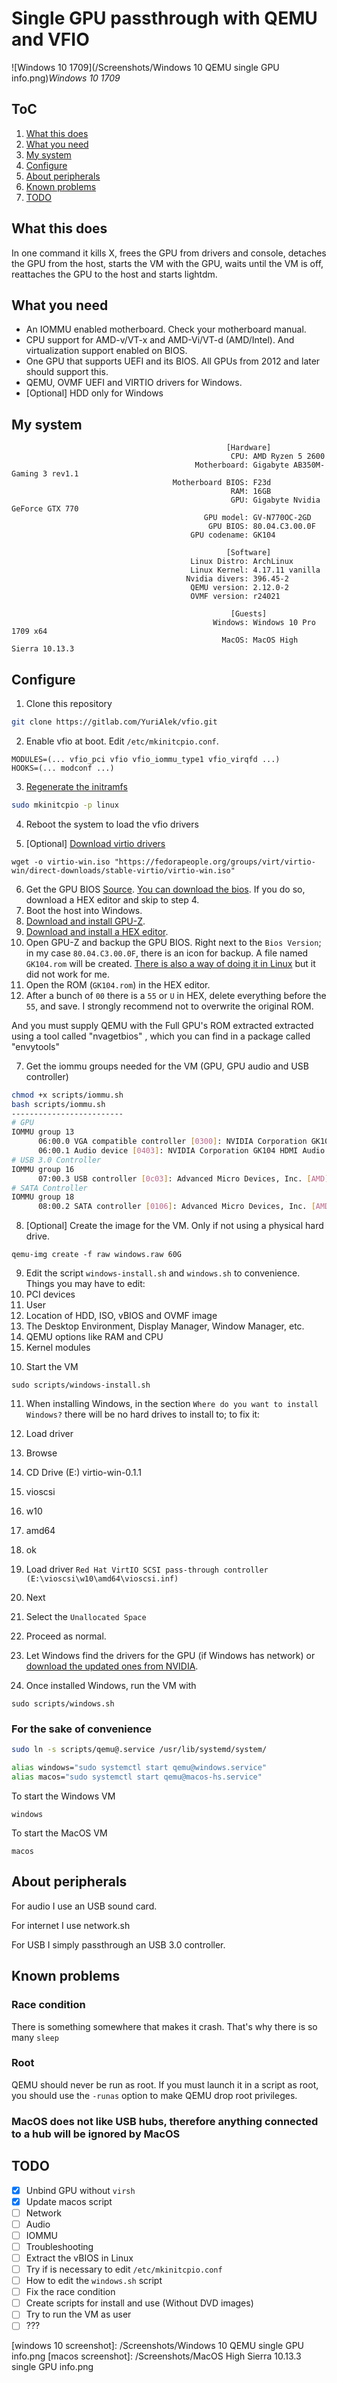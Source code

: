 # Single GPU passthrough with QEMU and VFIO
<!-- AKA Passthrough VGA on first slot -->

![Windows 10 1709](/Screenshots/Windows 10 QEMU single GPU info.png)*Windows 10 1709*

## ToC
1. [What this does](#what-this-does)
2. [What you need](#what-you-need)
3. [My system](#my-system)
4. [Configure](#configure)
5. [About peripherals](#about-peripherals)
6. [Known problems](#known-problems)
7. [TODO](#todo)

## What this does
In one command it kills X, frees the GPU from drivers and console, detaches the GPU from the host, starts the VM with the GPU, waits until the VM is off, reattaches the GPU to the host and starts lightdm.

## What you need
* An IOMMU enabled motherboard. Check your motherboard manual.
* CPU support for AMD-v/VT-x and AMD-Vi/VT-d (AMD/Intel). And virtualization support enabled on BIOS.
* One GPU that supports UEFI and its BIOS. All GPUs from 2012 and later should support this.
* QEMU, OVMF UEFI and VIRTIO drivers for Windows.
* [Optional] HDD only for Windows

## My system
```
                                                [Hardware]
                                                 CPU: AMD Ryzen 5 2600
                                         Motherboard: Gigabyte AB350M-Gaming 3 rev1.1
                                    Motherboard BIOS: F23d
                                                 RAM: 16GB
                                                 GPU: Gigabyte Nvidia GeForce GTX 770
                                           GPU model: GV-N770OC-2GD
                                            GPU BIOS: 80.04.C3.00.0F
                                        GPU codename: GK104

                                                [Software]
                                        Linux Distro: ArchLinux
                                        Linux Kernel: 4.17.11 vanilla
                                       Nvidia divers: 396.45-2
                                        QEMU version: 2.12.0-2
                                        OVMF version: r24021

                                                 [Guests]
                                             Windows: Windows 10 Pro 1709 x64
                                               MacOS: MacOS High Sierra 10.13.3

```  

## Configure
1. Clone this repository
```bash
git clone https://gitlab.com/YuriAlek/vfio.git
```

2. Enable vfio at boot. Edit `/etc/mkinitcpio.conf`.
```
MODULES=(... vfio_pci vfio vfio_iommu_type1 vfio_virqfd ...)
HOOKS=(... modconf ...)
```

3. [Regenerate the initramfs](https://wiki.archlinux.org/index.php/Mkinitcpio#Image_creation_and_activation)
```bash
sudo mkinitcpio -p linux
```

4. Reboot the system to load the vfio drivers

5. [Optional] [Download virtio drivers](https://pve.proxmox.com/wiki/Windows_VirtIO_Drivers)
```
wget -o virtio-win.iso "https://fedorapeople.org/groups/virt/virtio-win/direct-downloads/stable-virtio/virtio-win.iso"
```

6. Get the GPU BIOS [Source](https://www.youtube.com/watch?v=1IP-h9IKof0). [You can download the bios](https://www.techpowerup.com/vgabios/). If you do so, download a HEX editor and skip to step 4.
  1. Boot the host into Windows.
  2. [Download and install GPU-Z](https://www.techpowerup.com/gpuz/).
  3. [Download and install a HEX editor](https://github.com/bwrsandman/Bless).
  3. Open GPU-Z and backup the GPU BIOS. Right next to the `Bios Version`; in my case `80.04.C3.00.0F`, there is an icon for backup. A file named `GK104.rom` will be created. [There is also a way of doing it in Linux]() but it did not work for me.
  4. Open the ROM (`GK104.rom`) in the HEX editor.
  5. After a bunch of `00` there is a `55` or `U` in HEX, delete everything before the `55`, and save. I strongly recommend not to overwrite the original ROM.

And you must supply QEMU with the Full GPU's ROM extracted extracted using a tool called "nvagetbios" , which you can find in a package called "envytools"



<!-- \\ Mod this section, refer to guide -->
7. Get the iommu groups needed for the VM (GPU, GPU audio and USB controller)
```bash
chmod +x scripts/iommu.sh
bash scripts/iommu.sh
-------------------------
# GPU
IOMMU group 13
	  06:00.0 VGA compatible controller [0300]: NVIDIA Corporation GK104 [GeForce GTX 770] [10de:1184] (rev a1)
	  06:00.1 Audio device [0403]: NVIDIA Corporation GK104 HDMI Audio Controller [10de:0e0a] (rev a1)
# USB 3.0 Controller
IOMMU group 16
	  07:00.3 USB controller [0c03]: Advanced Micro Devices, Inc. [AMD] USB 3.0 Host controller [1022:145f]
# SATA Controller
IOMMU group 18
	  08:00.2 SATA controller [0106]: Advanced Micro Devices, Inc. [AMD] FCH SATA Controller [AHCI mode] [1022:7901] (rev 51)
```

8. [Optional] Create the image for the VM. Only if not using a physical hard drive.
```
qemu-img create -f raw windows.raw 60G
```

9. Edit the script `windows-install.sh` and `windows.sh` to convenience. Things you may have to edit:
  1. PCI devices
  2. User
  3. Location of HDD, ISO, vBIOS and OVMF image
  4. The Desktop Environment, Display Manager, Window Manager, etc.
  5. QEMU options like RAM and CPU
  6. Kernel modules
<!--
Check the guides [IOMMU][], [other guide, may be important][]
-->
10. Start the VM
```
sudo scripts/windows-install.sh
```

11. When installing Windows, in the section `Where do you want to install Windows?` there will be no hard drives to install to; to fix it:
  1. Load driver
  2. Browse
  3. CD Drive (E:) virtio-win-0.1.1
  4. vioscsi
  5. w10
  6. amd64
  7. ok
  8. Load driver `Red Hat VirtIO SCSI pass-through controller (E:\vioscsi\w10\amd64\vioscsi.inf)`
  9. Next
  10. Select the `Unallocated Space`
  11. Proceed as normal.
  12. Let Windows find the drivers for the GPU (if Windows has network) or [download the updated ones from NVIDIA](https://www.nvidia.com/Download/index.aspx?lang=en-us).

12. Once installed Windows, run the VM with
```
sudo scripts/windows.sh
```

### For the sake of convenience
```bash
sudo ln -s scripts/qemu@.service /usr/lib/systemd/system/
```
```bash
alias windows="sudo systemctl start qemu@windows.service"
alias macos="sudo systemctl start qemu@macos-hs.service"
```
To start the Windows VM
```
windows
```
To start the MacOS VM
```
macos
```

## About peripherals
For audio I use an USB sound card.

For internet I use network.sh

For USB I simply passthrough an USB 3.0 controller.

## Known problems
### Race condition
There is something somewhere that makes it crash. That's why there is so many `sleep`

### Root
QEMU should never be run as root. If you must launch it in a script as root, you should use the `-runas` option to make QEMU drop root privileges.

### MacOS does not like USB hubs, therefore anything connected to a hub will be ignored by MacOS


## TODO
- [x] Unbind GPU without `virsh`
- [x] Update macos script
- [ ] Network
- [ ] Audio
- [ ] IOMMU
- [ ] Troubleshooting
- [ ] Extract the vBIOS in Linux
- [ ] Try if is necessary to edit `/etc/mkinitcpio.conf`
- [ ] How to edit the `windows.sh` script
- [ ] Fix the race condition
- [ ] Create scripts for install and use (Without DVD images)
- [ ] Try to run the VM as user
- [ ] ???

<!-- Links -->
[Xen Wiki]: https://wiki.xen.org/wiki/VTd_HowTo
[IOMMU Hardware]:https://en.wikipedia.org/wiki/List_of_IOMMU-supporting_hardware
[archwiki-url]: https://wiki.archlinux.org/index.php/Main_page
[qemu_archwiki]: https://wiki.archlinux.org/index.php/QEMU
[kvm-archwiki]: https://wiki.archlinux.org/index.php/KVM
[pci_passthrough-archwiki]: https://wiki.archlinux.org/index.php/PCI_passthrough_via_OVMF
[libvirt_archwiki]: https://wiki.archlinux.org/index.php/Libvirt
[windows 10 screenshot]: /Screenshots/Windows 10 QEMU single GPU info.png
[macos screenshot]: /Screenshots/MacOS High Sierra 10.13.3 single GPU info.png
